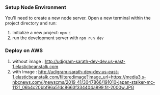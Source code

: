 ### Setup Node Environment

You'll need to create a new node server. Open a new terminal within the project directory and run:

1. Initialize a new project: `npm i`
2. run the development server with `npm run dev`


### Deploy on AWS
1) without image :
http://udigram-sarath-dev-dev.us-east-1.elasticbeanstalk.com
2) with Image :
http://udigram-sarath-dev-dev.us-east-1.elasticbeanstalk.com/filteredimage?image_url=https://media3.s-nbcnews.com/j/newscms/2019_41/3047866/191010-japan-stalker-mc-1121_06b4c20bbf96a51dc8663f334404a899.fit-2000w.JPG
